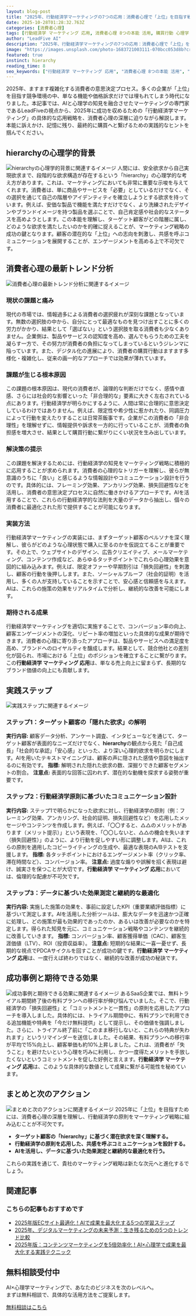 ```yaml
---
layout: blog-post
title: "2025年、行動経済学マーケティングの7つの応用：消費者心理で「上位」を目指す戦略"
date: 2025-10-28T01:28:32.763Z
categories: [消費者心理]
tags: [行動経済学 マーケティング 応用, 消費者心理 8つの本能 活用, 購買行動 心理学 分析, 顧客インサイト AI 発見]
author: "LeadFive AI"
description: "2025年、行動経済学マーケティングの7つの応用：消費者心理で「上位」を目指す戦略 - LeadFiveが提供するAI×心理学マーケティングの実践ガイド"
image: "https://images.unsplash.com/photo-1683721003111-070bcc053d8b?crop=entropy&cs=tinysrgb&fit=max&fm=jpg&ixid=M3w3ODc1MzN8MHwxfHNlYXJjaHwxNnx8ZGlnaXRhbCUyMG1hcmtldGluZ3xlbnwxfDB8fHwxNzYxNjE0OTEwfDA&ixlib=rb-4.1.0&q=80&w=1080&w=1200&h=630&fit=crop&crop=smart"
featured: true
instinct: hierarchy
reading_time: 8
seo_keywords: ["行動経済学 マーケティング 応用", "消費者心理 8つの本能 活用", "購買行動 心理学 分析", "顧客インサイト AI 発見"]
---
```


2025年、ますます複雑化する消費者の意思決定プロセス。多くの企業が「上位」を目指す競争環境の中、単なる機能や価格訴求だけでは埋もれてしまう時代になりました。本記事では、AIと心理学の知見を融合させたマーケティングの専門家であるLeadFiveの視点から、2025年に成功を収めるための「行動経済学マーケティング」の具体的な応用戦略を、消費者心理の深層に迫りながら解説します。本能に訴えかけ、記憶に残り、最終的に購買へと繋げるための実践的なヒントを掴んでください。

## hierarchyの心理学的背景
![hierarchyの心理学的背景に関連するイメージ](https://images.unsplash.com/photo-1595540936196-3669b437b892?crop=entropy&cs=tinysrgb&fit=max&fm=jpg&ixid=M3w3ODc1MzN8MHwxfHNlYXJjaHwyNzB8fGJyYW5kaW5nfGVufDF8MHx8fDE3NjE2MTQ5MTB8MA&ixlib=rb-4.1.0&q=80&w=1080&w=1200&h=630&fit=crop&crop=smart)
人間には、安全欲求から自己実現欲求まで、段階的な欲求構造が存在するという「hierarchy」の心理学的な考え方があります。これは、マーケティングにおいても非常に重要な示唆を与えてくれます。消費者は、単に商品やサービスを「必要」としているだけでなく、その選択を通じて自己の階層やアイデンティティを確立しようとする欲求を持っています。例えば、安価な製品で機能を満たすだけでなく、より洗練されたデザインやブランドイメージを持つ製品を選ぶことで、自己肯定感や社会的なステータスを高めようとします。この本能を理解し、ターゲット顧客がどの階層に属し、どのような欲求を満たしたいのかを的確に捉えることが、マーケティング戦略の成功の鍵となります。顧客の潜在的な「上位」への志向を刺激し、共感を呼ぶコミュニケーションを展開することが、エンゲージメントを高める上で不可欠です。

## 消費者心理の最新トレンド分析
![消費者心理の最新トレンド分析に関連するイメージ](https://images.unsplash.com/photo-1488190211105-8b0e65b80b4e?crop=entropy&cs=tinysrgb&fit=max&fm=jpg&ixid=M3w3ODc1MzN8MHwxfHNlYXJjaHw1OHx8YnJhbmRpbmd8ZW58MXwwfHx8MTc2MTYxNDkxMXww&ixlib=rb-4.1.0&q=80&w=1080&w=1200&h=630&fit=crop&crop=smart)
### 現状の課題と痛み
現代の市場では、情報過多による消費者の選択疲れが深刻な課題となっています。無数の選択肢の中から、自分にとって最適なものを見つけ出すことに多くの労力がかかり、結果として「選ばない」という選択肢を取る消費者も少なくありません。企業側は、製品やサービスの認知度を高め、選んでもらうための工夫を凝らす一方で、その努力が消費者の負担になってしまっているというジレンマに陥っています。また、デジタル化の進展により、消費者の購買行動はますます多様化・複雑化し、従来の画一的なアプローチでは効果が薄れています。

### 課題が生じる根本原因
この課題の根本原因は、現代の消費者が、論理的な判断だけでなく、感情や直感、さらには社会的な影響といった「非合理的な」要素に大きく左右されている点にあります。行動経済学が明らかにするように、人間は常に合理的に意思決定しているわけではありません。例えば、限定性や希少性に惹かれたり、同調圧力によって行動を変えたりすることは日常茶飯事です。企業がこの消費者の「非合理性」を理解せずに、情報提供や訴求を一方的に行っていることが、消費者の負担感を増大させ、結果として購買行動に繋がりにくい状況を生み出しています。

### 解決策の提示
この課題を解決するためには、行動経済学の知見をマーケティング戦略に積極的に応用することが求められます。消費者の心理的なトリガーを理解し、彼らが無意識のうちに「良い」と感じるような情報設計やコミュニケーション設計を行うのです。具体的には、フレーミング効果、アンカリング効果、損失回避性などを活用し、消費者の意思決定プロセスに自然に働きかけるアプローチです。AIを活用することで、これらの行動経済学的な法則を大量のデータから抽出し、個々の消費者に最適化された形で提供することが可能になります。

### 実装方法
行動経済学マーケティングの実装には、まずターゲット顧客のペルソナを深く理解し、彼らがどのような心理状態で購入に至るのかを仮説立てることが重要です。その上で、ウェブサイトのデザイン、広告クリエイティブ、メールマーケティング、コンテンツ作成など、あらゆるタッチポイントでこれらの心理効果を意図的に組み込みます。例えば、限定オファーや早期割引は「損失回避性」を刺激し、顧客の行動を後押しします。また、ソーシャルプルーフ（社会的証明）を活用し、多くの人が支持していることを示すことで、安心感と信頼感を与えます。AIは、これらの施策の効果をリアルタイムで分析し、継続的な改善を可能にします。

### 期待される成果
行動経済学マーケティングを適切に実施することで、コンバージョン率の向上、顧客エンゲージメントの深化、リピート率の増加といった具体的な成果が期待できます。消費者の心理に寄り添ったアプローチは、製品やサービスへの満足度を高め、ブランドへのロイヤルティを醸成します。結果として、競合他社との差別化が図られ、市場における「上位」のポジションを確立することに繋がります。この**行動経済学 マーケティング 応用**は、単なる売上向上に留まらず、長期的なブランド価値の向上にも貢献します。

## 実践ステップ
![実践ステップに関連するイメージ](https://images.unsplash.com/photo-1673100749940-d9a899cb3968?crop=entropy&cs=tinysrgb&fit=max&fm=jpg&ixid=M3w3ODc1MzN8MHwxfHNlYXJjaHwyNzl8fGRpZ2l0YWwlMjBtYXJrZXRpbmd8ZW58MXwwfHx8MTc2MTYxNDkxMXww&ixlib=rb-4.1.0&q=80&w=1080&w=1200&h=630&fit=crop&crop=smart)
### ステップ1：ターゲット顧客の「隠れた欲求」の解明
**実行内容:** 顧客データ分析、アンケート調査、インタビューなどを通じて、ターゲット顧客が表面的なニーズだけでなく、**hierarchy**の観点から見た「自己成長」「社会的な承認」「安心感」といった、より深い心理的欲求を明らかにします。AIを用いたテキストマイニングは、顧客の声に隠された感情や意図を抽出するのに有効です。
**指標:** 解明された隠れた欲求の数、深掘りできた顧客セグメントの割合。
**注意点:** 表面的な回答に囚われず、潜在的な動機を探求する姿勢が重要です。

### ステップ2：行動経済学原則に基づいたコミュニケーション設計
**実行内容:** ステップ1で明らかになった欲求に対し、行動経済学の原則（例：フレーミング効果、アンカリング、社会的証明、損失回避性など）を応用したメッセージやコンテンツを作成します。例えば、「〇〇すると、△△のメリットがあります（メリット提示）」という表現を、「〇〇しないと、△△の機会を失います（損失回避性）」のように、より行動を促しやすい形に調整します。AIは、これらの原則を適用したコピーライティングの生成や、最適な表現のA/Bテストを支援します。
**指標:** 各タッチポイントにおけるエンゲージメント率（クリック率、滞在時間など）、コンバージョン率。
**注意点:** 過度な煽りや誤解を招く表現は避け、誠実さを保つことが大切です。**行動経済学 マーケティング 応用**においては、倫理的な配慮が不可欠です。

### ステップ3：データに基づいた効果測定と継続的な最適化
**実行内容:** 実施した施策の効果を、事前に設定したKPI（重要業績評価指標）に基づいて測定します。AIを活用した分析ツールは、膨大なデータを迅速かつ正確に処理し、どの施策が最も効果的であったのか、あるいは改善が必要なのかを特定します。得られた知見を元に、コミュニケーション戦略やコンテンツを継続的に改善していきます。
**指標:** コンバージョン率、顧客獲得単価（CAC）、顧客生涯価値（LTV）、ROI（投資収益率）。
**注意点:** 短期的な結果に一喜一憂せず、長期的な視点でPDCAサイクルを回すことが成功の鍵です。**行動経済学 マーケティング 応用**は、一度行えば終わりではなく、継続的な改善が成功の秘訣です。

## 成功事例と期待できる効果
![成功事例と期待できる効果に関連するイメージ](https://images.unsplash.com/photo-1564413520406-eb12766081f5?crop=entropy&cs=tinysrgb&fit=max&fm=jpg&ixid=M3w3ODc1MzN8MHwxfHNlYXJjaHwxNzN8fGFjaGlldmVtZW50fGVufDF8MHx8fDE3NjE2MTQ5MTJ8MA&ixlib=rb-4.1.0&q=80&w=1080&w=1200&h=630&fit=crop&crop=smart)
あるSaaS企業では、無料トライアル期間終了後の有料プランへの移行率が伸び悩んでいました。そこで、行動経済学の「損失回避性」と「コミットメントと一貫性」の原則を応用したアプローチを導入しました。具体的には、トライアル期間中に、有料プランで利用できる追加機能や特典を「今だけ無料提供」として提示し、その価値を強調しました。さらに、トライアル終了前に「このまま移行しないと、これらの特典が失われます」というリマインダーを送信しました。その結果、有料プランへの移行率が平均で15%向上し、顧客単価も約10%上昇しました。これは、消費者が「失うこと」を避けたいという心理を巧みに利用し、かつ一度得たメリットを手放したくないというコミットメントを促した好例と言えます。**行動経済学 マーケティング 応用**は、このような具体的な数値として成果に繋がる可能性を秘めています。

## まとめと次のアクション
![まとめと次のアクションに関連するイメージ](https://images.unsplash.com/photo-1540242908484-50aa09aea5a7?crop=entropy&cs=tinysrgb&fit=max&fm=jpg&ixid=M3w3ODc1MzN8MHwxfHNlYXJjaHw1Mnx8YnJhbmRpbmd8ZW58MXwwfHx8MTc2MTYxNDkxMXww&ixlib=rb-4.1.0&q=80&w=1080&w=1200&h=630&fit=crop&crop=smart)
2025年に「上位」を目指すためには、消費者心理の深層を理解し、行動経済学の原則をマーケティング戦略に組み込むことが不可欠です。

*   **ターゲット顧客の「hierarchy」に基づく潜在欲求を深く理解する。**
*   **行動経済学の原則を応用した、共感を呼ぶコミュニケーションを設計する。**
*   **AIを活用し、データに基づいた効果測定と継続的な最適化を行う。**

これらの実践を通じて、貴社のマーケティング戦略は新たな次元へと進化するでしょう。

## 関連記事

<div class="related-posts">
  <h3>こちらの記事もおすすめです</h3>
  <ul>
    <li><a href="{{ site.baseurl }}{% post_url 2025-10-27-2025年版ecサイト最適化-aiで成果を最大化する5つの学習ステップ %}">2025年版ECサイト最適化！AIで成果を最大化する5つの学習ステップ</a></li>
    <li><a href="{{ site.baseurl }}{% post_url 2025-10-24-2025年-デジタルマーケティングの未来予測-生き残るための5つのトレンド比較 %}">2025年、デジタルマーケティングの未来予測：生き残るための5つのトレンド比較</a></li>
    <li><a href="{{ site.baseurl }}{% post_url 2025-10-23-2025年版-コンテンツマーケティングを5倍効率化-ai-心理学で成果を最大化する実践テクニック %}">2025年版：コンテンツマーケティングを5倍効率化！AI×心理学で成果を最大化する実践テクニック</a></li>
  </ul>
</div>

<div class="cta-section">
  <h2>無料相談受付中</h2>
  <p>AI×心理学マーケティングで、あなたのビジネスを次のレベルへ。<br>
  まずは無料相談で、具体的な活用方法をご提案します。</p>
  <a href="https://leadfive.co.jp/contact" class="btn btn-primary btn-lg">無料相談はこちら</a>
</div>

<script type="application/ld+json">
{
  "@context": "https://schema.org",
  "@type": "BlogPosting",
  "headline": "2025年、行動経済学マーケティングの7つの応用：消費者心理で「上位」を目指す戦略",
  "image": "https://images.unsplash.com/photo-1683721003111-070bcc053d8b?crop=entropy&cs=tinysrgb&fit=max&fm=jpg&ixid=M3w3ODc1MzN8MHwxfHNlYXJjaHwxNnx8ZGlnaXRhbCUyMG1hcmtldGluZ3xlbnwxfDB8fHwxNzYxNjE0OTEwfDA&ixlib=rb-4.1.0&q=80&w=1080&w=1200&h=630&fit=crop&crop=smart",
  "author": {
    "@type": "Organization",
    "name": "LeadFive"
  },
  "publisher": {
    "@type": "Organization",
    "name": "LeadFive",
    "logo": {
      "@type": "ImageObject",
      "url": "https://leadfive.co.jp/assets/images/logo.png"
    }
  },
  "datePublished": "2025-10-28T01:28:32.763Z",
  "description": "2025年、行動経済学マーケティングの7つの応用：消費者心理で「上位」を目指す戦略 - LeadFiveが提供するAI×心理学マーケティングの実践ガイド"
}
</script>

